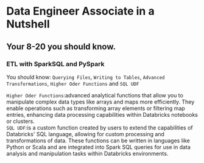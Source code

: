 # Data Engineer Associate in a Nutshell

## Your 8-20 you should know.

### ETL with SparkSQL and PySpark

You should know: `Querying Files`, `Writing to Tables`, `Advanced Transformations`, `Higher Oder Functions` and  `SQL UDF`


`Higher Oder Functions`:advanced analytical functions that allow you to manipulate complex data types like arrays and maps more efficiently. They enable operations such as transforming array elements or filtering map entries, enhancing data processing capabilities within Databricks notebooks or clusters.  
`SQL UDF`:is a custom function created by users to extend the capabilities of Databricks' SQL language, allowing for custom processing and transformations of data. These functions can be written in languages like Python or Scala and are integrated into Spark SQL queries for use in data analysis and manipulation tasks within Databricks environments.  


